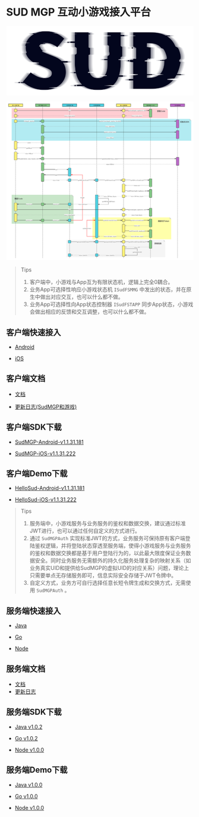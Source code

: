 # SUD MGP 互动小游戏接入平台

![SUD](./Resource/logo.png)

![SUD](./Resource/startup.png)

> Tips
>
> 1. 客户端中，小游戏与App互为有限状态机，逻辑上完全0耦合。
> 2. 业务App可选择性响应小游戏状态机 `ISudFSMMG` 中发出的状态，并在原生中做出对应交互，也可以什么都不做。
> 3. 业务App可选择性向App状态控制器 `ISudFSTAPP` 同步App状态，小游戏会做出相应的反馈和交互调整，也可以什么都不做。

## 客户端快速接入

- [Android](./Client/StartUp-Android.md)

- [iOS](./Client/StartUp-iOS.md)

## 客户端文档

- [文档](./Client/StartUp.md)

- [更新日志(SudMGP和游戏)](./Client/ChangeLog.md)
## 客户端SDK下载

- [SudMGP-Android-v1.1.31.181](https://github.com/SudTechnology/sud-mgp-android/releases/tag/v1.1.31.181)
  
- [SudMGP-iOS-v1.1.31.222](https://github.com/SudTechnology/sud-mgp-ios/releases/tag/v1.1.31.222)
  



## 客户端Demo下载
- [HelloSud-Android-v1.1.31.181](https://github.com/SudTechnology/hello-sud-android/releases/tag/v1.1.31.181)
  
- [HelloSud-iOS-v1.1.31.222](https://github.com/SudTechnology/sud-mgp-ios/releases/tag/v1.1.31.222)

> Tips
>
> 1. 服务端中，小游戏服务与业务服务的鉴权和数据交换，建议通过标准JWT进行，也可以通过任何自定义的方式进行。
> 2. 通过 `SudMGPAuth` 实现标准JWT的方式，业务服务可保持原有客户端登陆鉴权逻辑，并将登陆状态穿透至服务端，使得小游戏服务与业务服务的鉴权和数据交换都是基于用户登陆行为的，以此最大限度保证业务数据安全。同时业务服务无需额外的持久化服务处理复杂的映射关系（如业务真实UID和提供给SudMGP的虚拟UID的对应关系）问题，理论上只需要单点无存储服务即可，信息实际安全存储于JWT令牌中。
> 3. 自定义方式，业务方可自行选择任意长短令牌生成和交换方式，无需使用 `SudMGPAuth` 。

## 服务端快速接入

- [Java](./Server/StartUp-Java.md)

- [Go](./Server/StartUp-Go.md)

- [Node](./Server/StartUp-Node.md)

## 服务端文档

- [文档](./Server/StartUp.md)
- [更新日志](./Server/Server_Change_Log.md)

## 服务端SDK下载

- [Java v1.0.2](https://github.com/SudTechnology/sud-mgp-auth-java/releases)

- [Go v1.0.2](https://github.com/SudTechnology/sud-mgp-auth-go/releases)

- [Node v1.0.0](https://github.com/SudTechnology/sud-mgp-auth-node/releases)

## 服务端Demo下载

- [Java v1.0.0](https://github.com/SudTechnology/hello-sud-java/releases)

- [Go v1.0.0](https://github.com/SudTechnology/hello-sud-go/releases)

- [Node v1.0.0](https://github.com/SudTechnology/hello-sud-node/releases)
